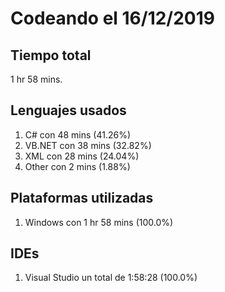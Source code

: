 # Codeando el 16/12/2019

## Tiempo total
1 hr 58 mins.

## Lenguajes usados
1. C# con 48 mins (41.26%)
1. VB.NET con 38 mins (32.82%)
1. XML con 28 mins (24.04%)
1. Other con 2 mins (1.88%)

## Plataformas utilizadas
1. Windows con 1 hr 58 mins (100.0%)

## IDEs
1. Visual Studio un total de 1:58:28 (100.0%)
